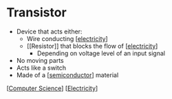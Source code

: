 # Transistor

- Device that acts either:
  - Wire conducting [[electricity]]
  - [[Resistor]] that blocks the flow of [[electricity]]
    - Depending on voltage level of an input signal
- No moving parts
- Acts like a switch
- Made of a [[semiconductor]] material

[[Computer Science]] [[Electricity]]

[//begin]: # "Autogenerated link references for markdown compatibility"
[Electricity]: electricity "Electricity"
[semiconductor]: semiconductor "Semiconductor"
[Computer Science]: computer-science "Computer Science"
[//end]: # "Autogenerated link references"